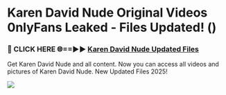 # Karen David Nude Original Videos 0nlyFans Leaked - Files Updated! ()

<h3>🔴 CLICK HERE 🌐==►► <a href="https://tinyurl.com/2p9ay9w9" rel="nofollow">Karen David Nude Updated Files</a></h3>

Get Karen David Nude and all content. Now you can access all videos and pictures of Karen David Nude. New Updated Files 2025!

[![](https://i.imgur.com/KQgVmj3.gif)](https://tinyurl.com/2p9ay9w9)
